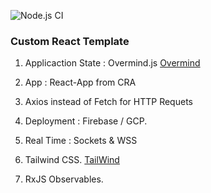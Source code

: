 ![Node.js CI](https://github.com/codersguild/React-Overmind-RxJS-Frontend/workflows/Node.js%20CI/badge.svg?branch=master)

### Custom React Template 

1. Applicaction State : Overmind.js [Overmind](https://overmindjs.org/)

2. App : React-App from CRA

3. Axios instead of Fetch for HTTP Requets

4. Deployment : Firebase / GCP. 

5. Real Time : Sockets & WSS

6. Tailwind CSS. [TailWind](https://tailwindcss.com/)

7. RxJS Observables.
